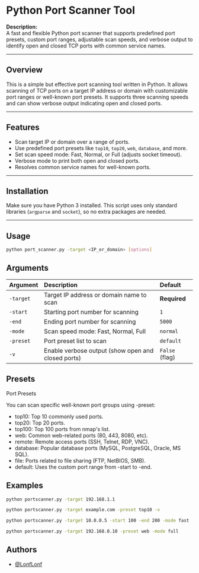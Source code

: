 # Python Port Scanner Tool

**Description:**  
A fast and flexible Python port scanner that supports predefined port presets, custom port ranges, adjustable scan speeds, and verbose output to identify open and closed TCP ports with common service names.

---

## Overview

This is a simple but effective port scanning tool written in Python. It allows scanning of TCP ports on a target IP address or domain with customizable port ranges or well-known port presets. It supports three scanning speeds and can show verbose output indicating open and closed ports.

---

## Features

- Scan target IP or domain over a range of ports.
- Use predefined port presets like `top10`, `top20`, `web`, `database`, and more.
- Set scan speed mode: Fast, Normal, or Full (adjusts socket timeout).
- Verbose mode to print both open and closed ports.
- Resolves common service names for well-known ports.

---

## Installation

Make sure you have Python 3 installed. This script uses only standard libraries (`argparse` and `socket`), so no extra packages are needed.

---

## Usage

```bash
python port_scanner.py -target <IP_or_domain> [options]
```

## Arguments
| Argument  | Description                           | Default         |
| :-------- | :---------------------------------- | :-------------- |
| `-target` | Target IP address or domain name to scan | **Required**    |
| `-start`  | Starting port number for scanning    | `1`             |
| `-end`    | Ending port number for scanning      | `5000`          |
| `-mode`   | Scan speed mode: Fast, Normal, Full  | `normal`        |
| `-preset` | Port preset list to scan              | `default`       |
| `-v`      | Enable verbose output (show open and closed ports) | `False` (flag) |

## Presets

Port Presets

You can scan specific well-known port groups using -preset:

- top10: Top 10 commonly used ports.
- top20: Top 20 ports.
- top100: Top 100 ports from nmap's list.
- web: Common web-related ports (80, 443, 8080, etc).
- remote: Remote access ports (SSH, Telnet, RDP, VNC).
- database: Popular database ports (MySQL, PostgreSQL, Oracle, MS SQL).
- file: Ports related to file sharing (FTP, NetBIOS, SMB).
- default: Uses the custom port range from -start to -end.

## Examples

```bash
python portscanner.py -target 192.168.1.1

python portscanner.py -target example.com -preset top10 -v

python portscanner.py -target 10.0.0.5 -start 100 -end 200 -mode fast

python portscanner.py -target 192.168.0.10 -preset web -mode full

```


## Authors

- [@LonfLonf](https://github.com/LonfLonf)


